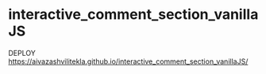 # interactive_comment_section_vanillaJS

DEPLOY
https://aivazashvilitekla.github.io/interactive_comment_section_vanillaJS/
